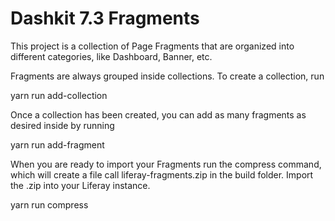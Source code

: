 # Dashkit 7.3 Fragments

This project is a collection of Page Fragments that are organized into different 
categories, like Dashboard, Banner, etc.

Fragments are always grouped inside collections. To create a collection, run

yarn run add-collection

Once a collection has been created, you can add as many fragments as desired inside by running

yarn run add-fragment

When you are ready to import your Fragments run the compress command, which will create a file call
liferay-fragments.zip in the build folder.  Import the .zip into your Liferay instance.

yarn run compress